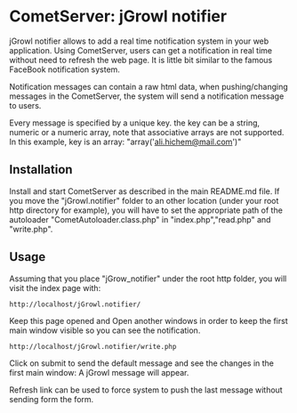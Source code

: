 CometServer: jGrowl notifier
============================

jGrowl notifier allows to add a real time notification system in your web application. Using CometServer, users 
can get a notification in real time without need to refresh the web page. It is little bit similar to the famous 
FaceBook notification system.

Notification messages can contain a raw html data, when pushing/changing messages in the CometServer, the system
will send a notification message to users.

Every message is specified by a unique key. the key can be a string, numeric or a numeric array, note that associative
arrays are not supported. In this example, key is an array: "array('ali.hichem@mail.com')"


Installation
-----------

Install and start CometServer as described in the main README.md file.
If you move the "jGrowl.notifier" folder to an other location (under your root http directory for example), you 
will have to set the appropriate path of the autoloader "CometAutoloader.class.php" in "index.php","read.php" 
and "write.php".

Usage
-----

Assuming that you place "jGrow_notifier" under the root http folder, you will visit the index page with:

    http://localhost/jGrowl.notifier/

Keep this page opened and Open another windows in order to keep the first main window visible so you can see 
the notification.

    http://localhost/jGrowl.notifier/write.php

Click on submit to send the default message and see the changes in the first main window: A jGrowl message will
appear.

Refresh link can be used to force system to push the last message without sending form the form.
